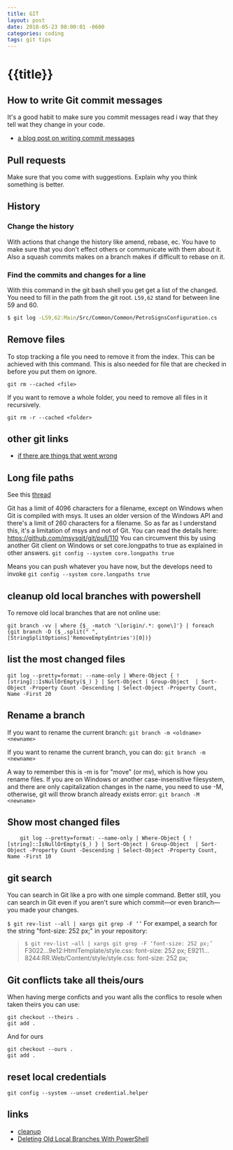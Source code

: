 ```yaml
---
title: GIT
layout: post
date: 2018-05-23 08:00:01 -0600
categories: coding
tags: git tips
---
```


# {{title}}


## How to write Git commit messages

It's a good habit to make sure you commit messages read i way that they tell wat they change in your code.

- [a blog post on writing commit messages](https://chris.beams.io/posts/git-commit/)

## Pull requests

Make sure that you come with suggestions.
Explain why you think something is better.

## History

### Change the history

With actions that change the history like amend, rebase, ec. You have to make sure that you don't effect others or communicate with them about it.
Also a squash commits makes on a branch makes if difficult to rebase on it.

### Find the commits and changes for a line

With this command in the git bash shell you get get a list of the changed. You need to fill in the path from the git root.
`L59,62` stand for between line 59 and 60.

```bash
$ git log -L59,62:Main/Src/Common/Common/PetroSignsConfiguration.cs
```

## Remove files 

To stop tracking a file you need to remove it from the index. This can be achieved with this command.
This is also needed for file that are checked in before you put them on ignore. 

`git rm --cached <file>`

If you want to remove a whole folder, you need to remove all files in it recursively.

`git rm -r --cached <folder>`

## other git links

- [if there are things that went wrong](http://ohshitgit.com/)

## Long file paths

See this [thread](https://stackoverflow.com/questions/22575662/filename-too-long-in-git-for-windows)

Git has a limit of 4096 characters for a filename, except on Windows when Git is compiled with msys. It uses an older version of the Windows API and there's a limit of 260 characters for a filename.
So as far as I understand this, it's a limitation of msys and not of Git. You can read the details here: https://github.com/msysgit/git/pull/110
You can circumvent this by using another Git client on Windows or set core.longpaths to true as explained in other answers.
`git config --system core.longpaths true`

Means you can push whatever you have now, but the develops need to invoke `git config --system core.longpaths true`

## cleanup old local branches with powershell

To remove old local branches that are not online use:

```git branch -vv | where {$_ -match '\[origin/.*: gone\]'} | foreach {git branch -D ($_.split(" ", [StringSplitOptions]'RemoveEmptyEntries')[0])}```

## list the most changed files

`git log --pretty=format: --name-only | Where-Object { ![string]::IsNullOrEmpty($_) } | Sort-Object | Group-Object  | Sort-Object -Property Count -Descending | Select-Object -Property Count, Name -First 20`

## Rename a branch

If you want to rename the current branch:
`git branch -m <oldname> <newname>`

If you want to rename the current branch, you can do:
`git branch -m <newname>`

A way to remember this is -m is for "move" (or mv), which is how you rename files.
If you are on Windows or another case-insensitive filesystem, and there are only capitalization changes in the name, you need to use -M, otherwise, git will throw branch already exists error:
`git branch -M <newname>`

## Show most changed files 

``` 
    git log --pretty=format: --name-only | Where-Object { ![string]::IsNullOrEmpty($_) } | Sort-Object | Group-Object  | Sort-Object -Property Count -Descending | Select-Object -Property Count, Name -First 10 
``` 

## git search

You can search in Git like a pro with one simple command. Better still, you can search in Git even if you aren't sure which commit—or even branch—you made your changes.

`$ git rev-list --all | xargs git grep -F ‘’`
For exampel, a search for the string "font-size: 252 px;" in your repository:

>`$ git rev-list –all | xargs git grep -F ‘font-size: 252 px;’`
> F3022…9e12:HtmlTemplate/style.css: font-size: 252 px;
> E9211…8244:RR.Web/Content/style/style.css: font-size: 252 px;

## Git conflicts take all theis/ours 

When having merge conficts and you want alls the conflics to resole when taken theirs you can use: 
```
git checkout --theirs .
git add .
```

And for ours
```
git checkout --ours .
git add .
```

## reset local credentials
```
git config --system --unset credential.helper
```

## links

- [cleanup](https://railsware.com/blog/git-housekeeping-tutorial-clean-up-outdated-branches-in-local-and-remote-repositories/)
- [Deleting Old Local Branches With PowerShell](https://dalehirt.wordpress.com/2017/11/20/git-tip-deleting-old-local-branches-with-powershell/)
